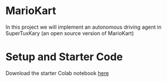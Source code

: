 # MarioKart

In this project we will implement an autonomous driving agent in SuperTuxKary (an open source version of MarioKart)

# Setup and Starter Code

Download the starter Colab notebook <a href="https://raw.githubusercontent.com/GPacenza/CodeNextMarioKart/MarioKartStarterColab.ipynb" download>here</a> 
